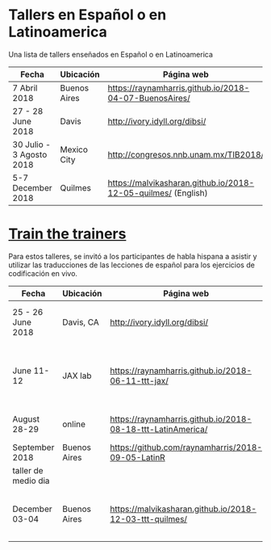 # Tallers en Español o en Latinoamerica

Una lista de tallers enseñados en Español o en Latinoamerica

| Fecha | Ubicación |  Página web |
| --- | --- | --- |
| 7 Abril 2018 | Buenos Aires |  https://raynamharris.github.io/2018-04-07-BuenosAires/ |
| 27 - 28 June 2018 | Davis | http://ivory.idyll.org/dibsi/
| 30 Julio - 3 Agosto 2018 | Mexico City | http://congresos.nnb.unam.mx/TIB2018/ |
| 5-7 December 2018 | Quilmes | https://malvikasharan.github.io/2018-12-05-quilmes/ (English)|

# [Train the trainers](https://carpentries.github.io/instructor-training/)

Para estos talleres, se invitó a los participantes de habla hispana a asistir y utilizar las traducciones de las lecciones de español para los ejercicios de codificación en vivo.

| Fecha | Ubicación |  Página web | Notas |
| --- | --- | --- | --- |
| 25 - 26 June 2018 | Davis, CA | http://ivory.idyll.org/dibsi/ | 3 participantes de habla hispana|
| June 11-12 | JAX lab | https://raynamharris.github.io/2018-06-11-ttt-jax/ | 2 participantes de habla hispana se unieron remotamente
| August 28-29 | online | https://raynamharris.github.io/2018-08-18-ttt-LatinAmerica/ | Dia 2 enseñado en español
| September 2018 |  Buenos Aires | https://github.com/raynamharris/2018-09-05-LatinR | 
taller de medio dia | 
| December 03-04 | Buenos Aires |https://malvikasharan.github.io/2018-12-03-ttt-quilmes/ | híbrido, algunos instructores se unen remotamente

